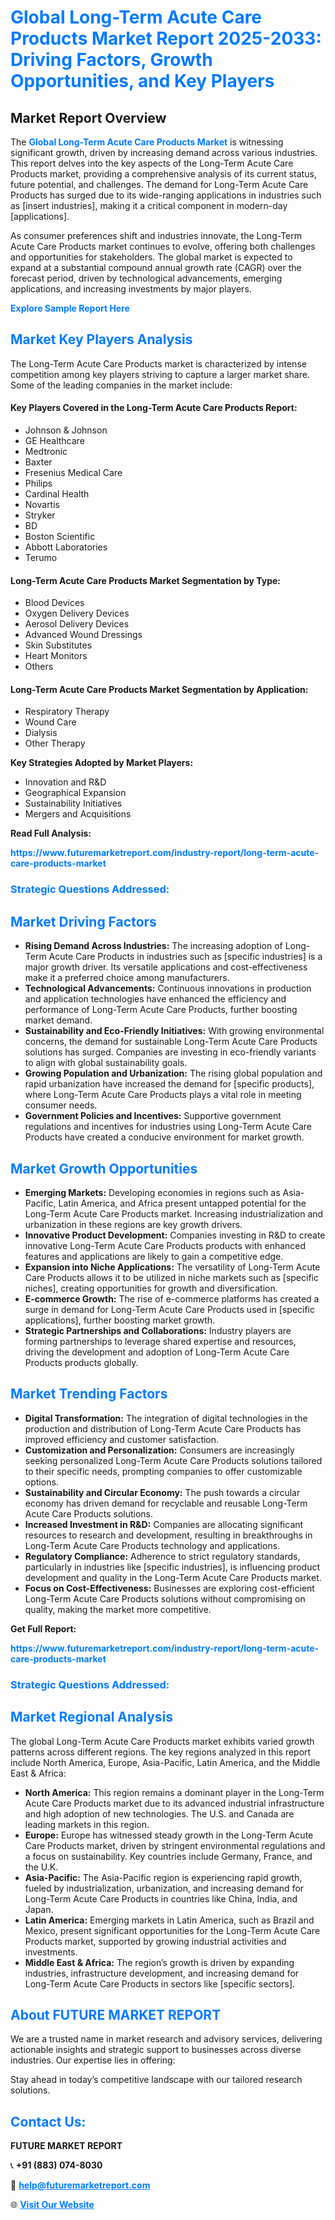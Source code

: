 <h1 style="color: #007BFF;">Global Long-Term Acute Care Products Market Report 2025-2033: Driving Factors, Growth Opportunities, and Key Players</h1>

<section id="overview">
<h2>Market Report Overview</h2>
<p>The <a href="https://www.futuremarketreport.com/industry-report/long-term-acute-care-products-market" style="color: #007BFF; text-decoration: none;"><strong>Global Long-Term Acute Care Products Market</strong></a> is witnessing significant growth, driven by increasing demand across various industries. This report delves into the key aspects of the Long-Term Acute Care Products market, providing a comprehensive analysis of its current status, future potential, and challenges. The demand for Long-Term Acute Care Products has surged due to its wide-ranging applications in industries such as [insert industries], making it a critical component in modern-day [applications].</p>
<p>As consumer preferences shift and industries innovate, the Long-Term Acute Care Products market continues to evolve, offering both challenges and opportunities for stakeholders. The global market is expected to expand at a substantial compound annual growth rate (CAGR) over the forecast period, driven by technological advancements, emerging applications, and increasing investments by major players.</p>
</section>

<section id="overview">
<p><a href="https://www.futuremarketreport.com/request-sample/reportId=60016" style="color: #007BFF; text-decoration: none;"><strong>Explore Sample Report Here</strong></a></p>
</section>

<section id="key-players">
<h2 style="color: #007BFF;">Market Key Players Analysis</h2>
<p>The Long-Term Acute Care Products market is characterized by intense competition among key players striving to capture a larger market share. Some of the leading companies in the market include:</p>
<h4>Key Players Covered in the Long-Term Acute Care Products Report:</h4>
<ul><li>Johnson &amp; Johnson</li><li>GE Healthcare</li><li>Medtronic</li><li>Baxter</li><li>Fresenius Medical Care</li><li>Philips</li><li>Cardinal Health</li><li>Novartis</li><li>Stryker</li><li>BD</li><li>Boston Scientific</li><li>Abbott Laboratories</li><li>Terumo</li></ul>
<h4>Long-Term Acute Care Products Market Segmentation by Type:</h4>
<ul><li>Blood Devices</li><li>Oxygen Delivery Devices</li><li>Aerosol Delivery Devices</li><li>Advanced Wound Dressings</li><li>Skin Substitutes</li><li>Heart Monitors</li><li>Others</li></ul>

<h4>Long-Term Acute Care Products Market Segmentation by Application:</h4>
<ul><li>Respiratory Therapy</li><li>Wound Care</li><li>Dialysis</li><li>Other Therapy</li></ul>
<p><strong>Key Strategies Adopted by Market Players:</strong></p>
<ul>
<li>Innovation and R&D</li>
<li>Geographical Expansion</li>
<li>Sustainability Initiatives</li>
<li>Mergers and Acquisitions</li>
</ul>
</section>

<section>
<p><strong>Read Full Analysis: </strong></p><a href="https://www.futuremarketreport.com/industry-report/long-term-acute-care-products-market" style="color: #007BFF; text-decoration: none;"><strong>https://www.futuremarketreport.com/industry-report/long-term-acute-care-products-market</strong></a>
<h3 style="color: #007BFF;">Strategic Questions Addressed:</h3>
</section>

<section id="driving-factors">
<h2 style="color: #007BFF;">Market Driving Factors</h2>
<ul>
<li><strong>Rising Demand Across Industries:</strong> The increasing adoption of Long-Term Acute Care Products in industries such as [specific industries] is a major growth driver. Its versatile applications and cost-effectiveness make it a preferred choice among manufacturers.</li>
<li><strong>Technological Advancements:</strong> Continuous innovations in production and application technologies have enhanced the efficiency and performance of Long-Term Acute Care Products, further boosting market demand.</li>
<li><strong>Sustainability and Eco-Friendly Initiatives:</strong> With growing environmental concerns, the demand for sustainable Long-Term Acute Care Products solutions has surged. Companies are investing in eco-friendly variants to align with global sustainability goals.</li>
<li><strong>Growing Population and Urbanization:</strong> The rising global population and rapid urbanization have increased the demand for [specific products], where Long-Term Acute Care Products plays a vital role in meeting consumer needs.</li>
<li><strong>Government Policies and Incentives:</strong> Supportive government regulations and incentives for industries using Long-Term Acute Care Products have created a conducive environment for market growth.</li>
</ul>
</section>

<section id="growth-opportunities">
<h2 style="color: #007BFF;">Market Growth Opportunities</h2>
<ul>
<li><strong>Emerging Markets:</strong> Developing economies in regions such as Asia-Pacific, Latin America, and Africa present untapped potential for the Long-Term Acute Care Products market. Increasing industrialization and urbanization in these regions are key growth drivers.</li>
<li><strong>Innovative Product Development:</strong> Companies investing in R&D to create innovative Long-Term Acute Care Products products with enhanced features and applications are likely to gain a competitive edge.</li>
<li><strong>Expansion into Niche Applications:</strong> The versatility of Long-Term Acute Care Products allows it to be utilized in niche markets such as [specific niches], creating opportunities for growth and diversification.</li>
<li><strong>E-commerce Growth:</strong> The rise of e-commerce platforms has created a surge in demand for Long-Term Acute Care Products used in [specific applications], further boosting market growth.</li>
<li><strong>Strategic Partnerships and Collaborations:</strong> Industry players are forming partnerships to leverage shared expertise and resources, driving the development and adoption of Long-Term Acute Care Products products globally.</li>
</ul>
</section>

<section id="trending-factors">
<h2 style="color: #007BFF;">Market Trending Factors</h2>
<ul>
<li><strong>Digital Transformation:</strong> The integration of digital technologies in the production and distribution of Long-Term Acute Care Products has improved efficiency and customer satisfaction.</li>
<li><strong>Customization and Personalization:</strong> Consumers are increasingly seeking personalized Long-Term Acute Care Products solutions tailored to their specific needs, prompting companies to offer customizable options.</li>
<li><strong>Sustainability and Circular Economy:</strong> The push towards a circular economy has driven demand for recyclable and reusable Long-Term Acute Care Products solutions.</li>
<li><strong>Increased Investment in R&D:</strong> Companies are allocating significant resources to research and development, resulting in breakthroughs in Long-Term Acute Care Products technology and applications.</li>
<li><strong>Regulatory Compliance:</strong> Adherence to strict regulatory standards, particularly in industries like [specific industries], is influencing product development and quality in the Long-Term Acute Care Products market.</li>
<li><strong>Focus on Cost-Effectiveness:</strong> Businesses are exploring cost-efficient Long-Term Acute Care Products solutions without compromising on quality, making the market more competitive.</li>
</ul>
</section>

<section>
<p><strong>Get Full Report: </strong></p><a href="https://www.futuremarketreport.com/industry-report/long-term-acute-care-products-market" style="color: #007BFF; text-decoration: none;"><strong>https://www.futuremarketreport.com/industry-report/long-term-acute-care-products-market</strong></a>
<h3 style="color: #007BFF;">Strategic Questions Addressed:</h3>
</section>


<section id="regional-analysis">
<h2 style="color: #007BFF;">Market Regional Analysis</h2>
<p>The global Long-Term Acute Care Products market exhibits varied growth patterns across different regions. The key regions analyzed in this report include North America, Europe, Asia-Pacific, Latin America, and the Middle East & Africa:</p>
<ul>
<li><strong>North America:</strong> This region remains a dominant player in the Long-Term Acute Care Products market due to its advanced industrial infrastructure and high adoption of new technologies. The U.S. and Canada are leading markets in this region.</li>
<li><strong>Europe:</strong> Europe has witnessed steady growth in the Long-Term Acute Care Products market, driven by stringent environmental regulations and a focus on sustainability. Key countries include Germany, France, and the U.K.</li>
<li><strong>Asia-Pacific:</strong> The Asia-Pacific region is experiencing rapid growth, fueled by industrialization, urbanization, and increasing demand for Long-Term Acute Care Products in countries like China, India, and Japan.</li>
<li><strong>Latin America:</strong> Emerging markets in Latin America, such as Brazil and Mexico, present significant opportunities for the Long-Term Acute Care Products market, supported by growing industrial activities and investments.</li>
<li><strong>Middle East & Africa:</strong> The region’s growth is driven by expanding industries, infrastructure development, and increasing demand for Long-Term Acute Care Products in sectors like [specific sectors].</li>
</ul>
</section>

<footer>
<h2 style="color: #007BFF;">About FUTURE MARKET REPORT</h2>
<p>We are a trusted name in market research and advisory services, delivering actionable insights and strategic support to businesses across diverse industries. Our expertise lies in offering:</p>

<p>Stay ahead in today’s competitive landscape with our tailored research solutions.</p>

<h2 style="color: #007BFF;">Contact Us:</h2>
<p><strong>FUTURE MARKET REPORT</strong></p>
<p>📞 <strong>+91 (883) 074-8030</strong></p>
<p>📧 <strong><a href="mailto:help@futuremarketreport.com" style="color: #007BFF;">help@futuremarketreport.com</a></strong></p>
<p>🌐 <strong><a href="https://www.futuremarketreport.com/" style="color: #007BFF;">Visit Our Website</a></strong></p>
</footer>